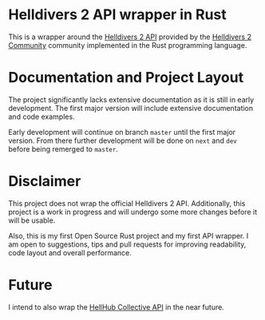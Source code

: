 # Helldivers 2 API wrapper in Rust
This is a wrapper around the [Helldivers 2 API](https://github.com/helldivers-2/api)
provided by the [Helldivers 2 Community](https://github.com/helldivers-2) community implemented 
in the Rust programming language.

# Documentation and Project Layout
The project significantly lacks extensive documentation as it is still in early development.
The first major version will include extensive documentation and code examples.

Early development will continue on branch `master` until the first major version. From there 
further development will be done on `next` and `dev` before being remerged to `master`.

# Disclaimer
This project does not wrap the official Helldivers 2 API. Additionally, this project is a work in
progress and will undergo some more changes before it will be usable.

Also, this is my first Open Source Rust project and my first API wrapper. I am open to suggestions, tips 
and pull requests for improving readability, code layout and overall performance.

# Future
I intend to also wrap the [HellHub Collective API](https://github.com/hellhub-collective/api) in the near future.
